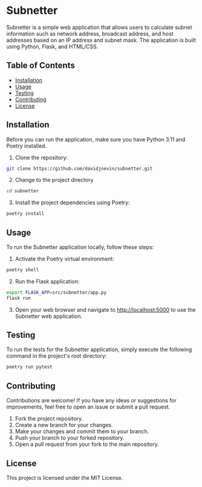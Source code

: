 # Subnetter

Subnetter is a simple web application that allows users to calculate subnet information such as network address, broadcast address, and host addresses based on an IP address and subnet mask. The application is built using Python, Flask, and HTML/CSS.

## Table of Contents

- [Installation](#installation)
- [Usage](#usage)
- [Testing](#testing)
- [Contributing](#contributing)
- [License](#license)

## Installation

Before you can run the application, make sure you have Python 3.11 and Poetry installed.


1. Clone the repository:

```bash
git clone https://github.com/davidjnevin/subnetter.git
```

2. Change to the project directory

```bash
cd subnetter
```

3. Install the project dependencies using Poetry:

```bash
poetry install
```

## Usage

To run the Subnetter application locally, follow these steps:

1. Activate the Poetry virtual environment:

```bash
poetry shell
```

2. Run the Flask application:

```bash
export FLASK_APP=src/subnetter/app.py
flask run
```

3. Open your web browser and navigate to [http://localhost:5000](http://localhost:5000) to use the Subnetter web application.

## Testing

To run the tests for the Subnetter application, simply execute the following command in the project's root directory:

```bash
poetry run pytest
```

## Contributing

Contributions are welcome! If you have any ideas or suggestions for improvements, feel free to open an issue or submit a pull request.

1. Fork the project repository.
2. Create a new branch for your changes.
3. Make your changes and commit them to your branch.
4. Push your branch to your forked repository.
5. Open a pull request from your fork to the main repository.

## License

This project is licensed under the MIT License.

